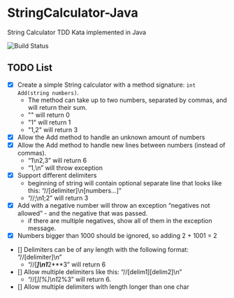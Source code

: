 # StringCalculator-Java
String Calculator TDD Kata implemented in Java

![Build Status](https://github.com/0xf0f17a/StringCalculator-Java/actions/workflows/testing.yml/badge.svg)

## TODO List

- [x] Create a simple String calculator with a method signature: `int Add(string numbers)`. 
  - The method can take up to two numbers, separated by commas, and will return their sum.
  - "" will return 0
  - "1" will return 1
  - "1,2" will return 3
- [x] Allow the Add method to handle an unknown amount of numbers
- [x] Allow the Add method to handle new lines between numbers (instead of commas).
  - “1\n2,3” will return 6
  - “1,\n” will throw exception 
- [x] Support different delimiters
  - beginning of string will contain optional separate line that looks like this: “//[delimiter]\n[numbers…]”
  - “//;\n1;2” will return 3
- [x] Add with a negative number will throw an exception “negatives not allowed” - and the negative that was passed.
  - if there are multiple negatives, show all of them in the exception message.
- [x] Numbers bigger than 1000 should be ignored, so adding 2 + 1001 = 2
- [] Delimiters can be of any length with the following format: “//[delimiter]\n”
  - “//[***]\n1***2***3” will return 6 
- [] Allow multiple delimiters like this: “//[delim1][delim2]\n”
  - “//[*][%]\n1*2%3” will return 6.
- [] Allow multiple delimiters with length longer than one char

